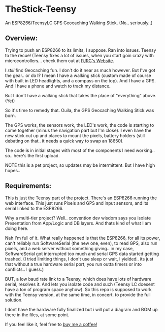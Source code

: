 # TheStick-Teensy
An ESP8266/TeensyLC GPS Geocaching Walking Stick. (No.. seriously..)

## Overview:
Trying to push an ESP8266 to its limits, I suppose. Ran into issues. Teensy to the recue! (Teensy fixes a lot of issues, when you start goin crazy with microcontrollers... check them out at [PJRC's Website](https://www.pjrc.com).

I *still* find Geocaching fun. I don't do it near as much however. But I've got the gear.. or do I?  I mean I have a walking stick (custom made of course with built in LED headlights, and a compass on the top). And I have a GPS. And I have a phone and watch to track my distance. 

But I don't have a walking stick that takes the place of "everything" above. (Yet)

So it's time to remedy that. Ouila, the GPS Geocaching Walking Stick was born.

The GPS works, the sensors work, the LED's work, the code is starting to come together (minus the navigation part but I'm close). I even have the new stick cut up and places to mount the pixels, battery holders (still debating on that.. it needs a quick way to swap an 18650).

The code is in initial stages with most of the components I need working.. so.. here's the first upload.

NOTE this is a pet project, so updates may be intermittent. But I have high hopes.. 

## Requirements:
This is just the Teensy part of the project. There's an ESP8266 running the web interface. This just runs Pixels and GPS and input sensors, and its serial linked to the ESP8266. 

Why a multi-tier project?  Well.. convention dev wisdom says you isolate Presentation from App/Logic and DB layers. And thats kind of what I am doing here. 

Nah I'm full of it. What really happened is that the ESP8266, for all its power, can't reliably run SoftwareSerial (the new one, even), to read GPS, also run pixels, and a web server without something giving.. in my case, SoftwareSerial got interrupted too much and serial GPS data started getting trashed. (I tried limiting things, I don't use sleep or wait, I yielded.. its just that without a true hardware serial port, you run outta timers or into conflicts.. I guess.)

BUT, a low baud rate link to a Teensy, which does have lots of hardware serial, resolves it. And lets you isolate code and such (Teensy LC doesent have a ton of program space anyhow). So this repo is supposed to work with the Teensy version, at the same time, in concert. to provide the full solution.

I dont have the hardware fully finalized but i will put a diagram and BOM up there in the files, at some point.

If you feel like it, feel free to [buy me a coffee!](https://www.buymeacoffee.com/rbef)
